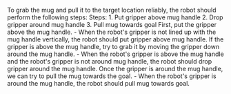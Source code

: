 To grab the mug and pull it to the target location reliably, the robot should perform the following steps:
    Steps:  1. Put gripper above mug handle  2. Drop gripper around mug handle  3. Pull mug towards goal
    First, put the gripper above the mug handle.
    - When the robot's gripper is not lined up with the mug handle vertically, the robot should put gripper above mug handle.
    If the gripper is above the mug handle, try to grab it by moving the gripper down around the mug handle.
    - When the robot's gripper is above the mug handle and the robot's gripper is not around mug handle, the robot should drop gripper around the mug handle.
    Once the gripper is around the mug handle, we can try to pull the mug towards the goal.
    - When the robot's gripper is around the mug handle, the robot should pull mug towards goal.
